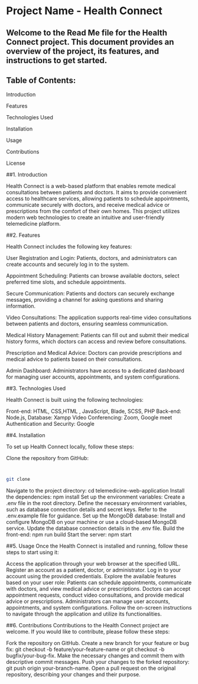 # Project Name - Health Connect

## Welcome to the Read Me file for the Health Connect project. This document provides an overview of the project, its features, and instructions to get started.

## Table of Contents:

Introduction

Features

Technologies Used

Installation

Usage

Contributions

License

##1. Introduction
   
Health Connect is a web-based platform that enables remote medical consultations between patients and doctors. It aims to provide convenient access to healthcare services, allowing patients to schedule appointments, communicate securely with doctors, and receive medical advice or prescriptions from the comfort of their own homes. This project utilizes modern web technologies to create an intuitive and user-friendly telemedicine platform.

##2. Features
   
Health Connect includes the following key features:

User Registration and Login: Patients, doctors, and administrators can create accounts and securely log in to the system.

Appointment Scheduling: Patients can browse available doctors, select preferred time slots, and schedule appointments.

Secure Communication: Patients and doctors can securely exchange messages, providing a channel for asking questions and sharing information.

Video Consultations: The application supports real-time video consultations between patients and doctors, ensuring seamless communication.

Medical History Management: Patients can fill out and submit their medical history forms, which doctors can access and review before consultations.

Prescription and Medical Advice: Doctors can provide prescriptions and medical advice to patients based on their consultations.

Admin Dashboard: Administrators have access to a dedicated dashboard for managing user accounts, appointments, and system configurations.

##3. Technologies Used
   
Health Connect is built using the following technologies:

Front-end: HTML, CSS,HTML , JavaScript, Blade, SCSS, PHP
Back-end: Node.js, 
Database: Xampp
Video Conferencing: Zoom, Google meet
Authentication and Security: Google 

##4. Installation
   
To set up Health Connect locally, follow these steps:

Clone the repository from GitHub:

```bash


git clone
``` 
Navigate to the project directory: cd telemedicine-web-application
Install the dependencies: npm install
Set up the environment variables:
Create a .env file in the root directory.
Define the necessary environment variables, such as database connection details and secret keys. Refer to the .env.example file for guidance.
Set up the MongoDB database:
Install and configure MongoDB on your machine or use a cloud-based MongoDB service.
Update the database connection details in the .env file.
Build the front-end: npm run build
Start the server: npm start

##5. Usage
Once the Health Connect is installed and running, follow these steps to start using it:

Access the application through your web browser at the specified URL.
Register an account as a patient, doctor, or administrator.
Log in to your account using the provided credentials.
Explore the available features based on your user role:
Patients can schedule appointments, communicate with doctors, and view medical advice or prescriptions.
Doctors can accept appointment requests, conduct video consultations, and provide medical advice or prescriptions.
Administrators can manage user accounts, appointments, and system configurations.
Follow the on-screen instructions to navigate through the application and utilize its functionalities.

##6. Contributions
Contributions to the Health Connect project are welcome. If you would like to contribute, please follow these steps:

Fork the repository on GitHub.
Create a new branch for your feature or bug fix: git checkout -b feature/your-feature-name or git checkout -b bugfix/your-bug-fix.
Make the necessary changes and commit them with descriptive commit messages.
Push your changes to the forked repository: git push origin your-branch-name.
Open a pull request on the original repository, describing your changes and their purpose.






